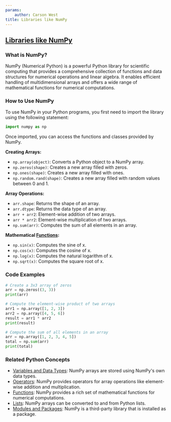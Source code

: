 ```yaml
---
params:
	author: Carson West
title: Libraries like NumPy
--- 
```

## [Libraries like NumPy](./../libraries-like-numpy/)

### What is NumPy?
NumPy (Numerical Python) is a powerful Python library for scientific computing that provides a comprehensive collection of functions and data structures for numerical operations and linear algebra. It enables efficient handling of multidimensional arrays and offers a wide range of mathematical functions for numerical computations.

### How to Use NumPy
To use NumPy in your Python programs, you first need to import the library using the following statement:

```python
import numpy as np
```

Once imported, you can access the functions and classes provided by NumPy.

**Creating Arrays:**
- `np.array(object)`: Converts a Python object to a NumPy array.
- `np.zeros(shape)`: Creates a new array filled with zeros.
- `np.ones(shape)`: Creates a new array filled with ones.
- `np.random.rand(shape)`: Creates a new array filled with random values between 0 and 1.

**Array Operations:**
- `arr.shape`: Returns the shape of an array.
- `arr.dtype`: Returns the data type of an array.
- `arr + arr2`: Element-wise addition of two arrays.
- `arr * arr2`: Element-wise multiplication of two arrays.
- `np.sum(arr)`: Computes the sum of all elements in an array.

**Mathematical [Functions](./../functions/):**
- `np.sin(x)`: Computes the sine of x.
- `np.cos(x)`: Computes the cosine of x.
- `np.log(x)`: Computes the natural logarithm of x.
- `np.sqrt(x)`: Computes the square root of x.

### Code Examples
```python
# Create a 3x3 array of zeros
arr = np.zeros((3, 3))
print(arr)
```

```python
# Compute the element-wise product of two arrays
arr1 = np.array([1, 2, 3])
arr2 = np.array([4, 5, 6])
result = arr1 * arr2
print(result)
```

```python
# Compute the sum of all elements in an array
arr = np.array([1, 2, 3, 4, 5])
total = np.sum(arr)
print(total)
```

### Related Python Concepts
- [Variables and Data Types](./../variables-and-data-types/): NumPy arrays are stored using NumPy's own data types.
- [Operators](./../operators/): NumPy provides operators for array operations like element-wise addition and multiplication.
- [Functions](./../functions/): NumPy provides a rich set of mathematical functions for numerical computations.
- [Lists](./../lists/): NumPy arrays can be converted to and from Python lists.
- [Modules and Packages](./../modules-and-packages/): NumPy is a third-party library that is installed as a package.